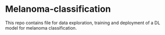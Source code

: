 # Melanoma-classification
This repo contains file for data exploration, training and deployment of a DL model for melanoma classification.
